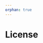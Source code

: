 ```yaml
---
orphan: true
---
```


# License

```{include} ../LICENSE

```
                                                                                                                    